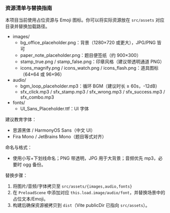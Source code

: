 ### 资源清单与替换指南

本项目当前使用占位资源与 Emoji 图标。你可以将实际资源放在 `src/assets` 对应目录并替换加载路径。

- images/
  - bg_office_placeholder.png：背景（1280×720 或更大），JPG/PNG 皆可
  - paper_note_placeholder.png：题目便签纸（约 900×300）
  - stamp_true.png / stamp_false.png：印章风格（建议带透明通道 PNG）
  - icons_magnify.png / icons_watch.png / icons_flash.png：道具图标（64×64 或 96×96）
- audio/
  - bgm_loop_placeholder.mp3：循环 BGM（建议时长 ≥ 60s，-12dB）
  - sfx_click.mp3 / sfx_stamp.mp3 / sfx_wrong.mp3 / sfx_success.mp3 / sfx_combo.mp3
- fonts/
  - UI_Sans_Placeholder.ttf：UI 字体

建议教育字体：
- 思源黑体 / HarmonyOS Sans（中文 UI）
- Fira Mono / JetBrains Mono（题目等式对齐）

命名与格式：
- 使用小写+下划线命名；PNG 带透明，JPG 用于大背景；音频优先 mp3，必要时 ogg 备份。

替换步骤：
1. 将图片/音频/字体拷贝至 `src/assets/{images,audio,fonts}`
2. 在 `PreloadScene` 中添加对应 `this.load.image/audio/font`，并替换场景中的占位文本/Emoji。
3. 构建后确保资源被拷贝到 `dist`（Vite publicDir 已指向 `src/assets`）。
